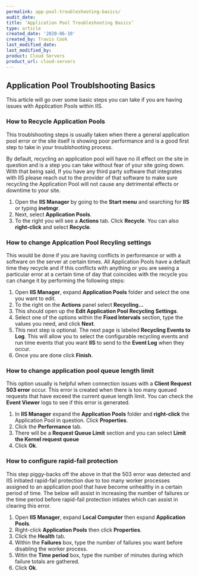 ```yaml
---
permalink: app-pool-troubleshooting-basics/
audit_date:
title: ‘Application Pool Troubleshooting Basics’
type: article
created_date: '2020-06-10'
created_by: Travis Cook
last_modified_date: 
last_modified_by:
product: Cloud Servers
product_url: cloud-servers
---
```


## Application Pool Troublshooting Basics

This article will go over some basic steps you can take if you are having issues with Application Pools within IIS.

### How to Recycle Application Pools
This troublshooting steps is usually taken when there a general application pool error or the site itself is showing poor performance and is a good first step to take in your troublshooting process.

By default, recycling an application pool will have no ill effect on the site in question and is a step you can take without fear of your site going down. With that being said, If you have any third party software that integrates with IIS please reach out to the provider of that software to make sure recycling the Application Pool will not cause any detrimental effects or downtime to your site.

1. Open the **IIS Manager** by going to the **Start menu** and searching for **IIS** or typing **inetmgr**.
2. Next, select **Application Pools**.
3. To the right you will see a **Actions** tab. Click **Recycle**. You can also **right-click** and select **Recycle**.

### How to change Applcation Pool Recyling settings

This would be done if you are having conflicts in performance or with a software on the server at certain times. All Application Pools have a default time they recycle and if this conflicts with anything or you are seeing a particular error at a certain time of day that coincides with the recycle you can change it by performing the following steps:

1. Open **IIS Manager**, expand **Application Pools** folder and select the one you want to edit.
2. To the right on the **Actions** panel select **Recycling...**
3. This should open up the **Edit Application Pool Recycling Settings**.
4. Select one of the options within the **Fixed Intervals** section, type the values you need, and click **Next**.
5. This next step is optional. The next page is labeled **Recycling Events to Log**. This will allow you to select the configurable recycling events and run time events that you want **IIS** to send to the **Event Log** when they occur.
6. Once you are done click **Finish**.

### How to change application pool queue length limit

This option usually is helpful when connection issues with a **Client Request 503 error** occur. This error is created when there is too many queued requests that have exceed the current queue length limit. You can check the **Event Viewer** logs to see if this error is generated.

1. In **IIS Manager** expand the **Application Pools** folder and **right-click** the Application Pool in question. Click **Properties**.
2. Click the **Performance** tab.
3. There will be a **Request Queue Limit** section and you can select **Limit the Kernel request queue**
4. Click **Ok**.

### How to configure rapid-fail protection

This step piggy-backs off the above in that the 503 error was detected and IIS initiated rapid-fail protection due to too many worker processes assigned to an application pool that have become unhealthy in a certain period of time. The below will assist in increasing the number of failures or the time period before rapid-fail protection intiates which can assist in clearing this error.

1. Open **IIS Manager**, expand **Local Computer** then expand **Application Pools**.
2. Right-click **Application Pools** then click **Properties**.
3. Click the **Health** tab.
4. Within the **Failures** box, type the number of failures you want before disabling the worker process.
5. Witin the **Time period** box, type the number of minutes during which failure totals are gathered.
6. Click **Ok**.
